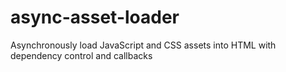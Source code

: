 # async-asset-loader
Asynchronously load JavaScript and CSS assets into HTML with dependency control and callbacks

